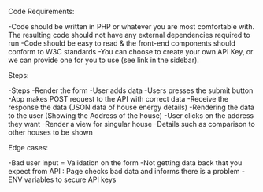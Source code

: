 Code Requirements:

-Code should be written in PHP or whatever you are most comfortable with. The resulting code should not have any external dependencies required to run
-Code should be easy to read & the front-end components should conform to W3C standards
-You can choose to create your own API Key, or we can provide one for you to use (see link in the sidebar).

Steps:

-Steps
-Render the form
-User adds data
-Users presses the submit button
-App makes POST request to the API with correct data
-Receive the response the data (JSON data of house energy details)
-Rendering the data to the user (Showing the Address of the house)
-User clicks on the address they want
-Render a view for singular house
-Details such as comparison to other houses to be shown

Edge cases:

-Bad user input = Validation on the form
-Not getting data back that you expect from API : Page checks bad data and informs there is a problem
-ENV variables to secure API keys
